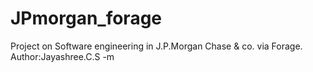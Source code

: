 # JPmorgan_forage
Project on Software engineering in J.P.Morgan Chase &amp; co. via Forage.
<br>
Author:Jayashree.C.S -m
